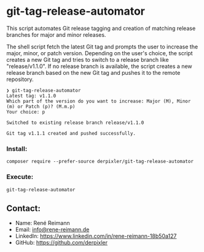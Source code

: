 # git-tag-release-automator
This script automates Git release tagging and creation of matching release branches for major and minor releases.

The shell script fetch the latest Git tag and prompts the user to increase the major, minor, or patch version. Depending on the user's choice, the script creates a new Git tag and tries to switch to a release branch like "release/v1.1.0". If no release branch is available, the script creates a new release branch based on the new Git tag and pushes it to the remote repository.

```
❯ git-tag-release-automator
Latest tag: v1.1.0
Which part of the version do you want to increase: Major (M), Minor (m) or Patch (p)? (M.m.p)
Your choice: p

Switched to existing release branch release/v1.1.0

Git tag v1.1.1 created and pushed successfully.
```

### Install:
```
composer require --prefer-source derpixler/git-tag-release-automator
```

### Execute:
```
git-tag-release-automator
 ```

## Contact:

- Name: René Reimann
- Email: info@rene-reimann.de
- LinkedIn: https://www.linkedin.com/in/rene-reimann-18b50a127
- GitHub: https://github.com/derpixler